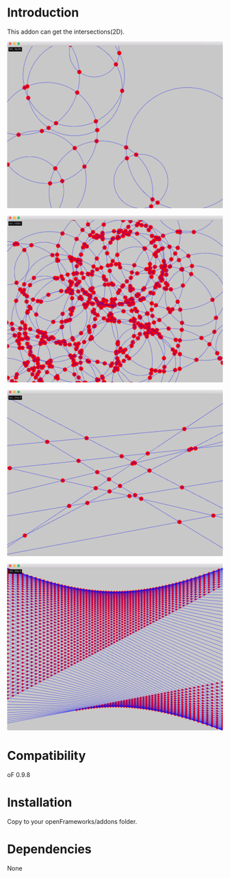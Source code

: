# Introduction
This addon can get the intersections(2D).

![](README_img/window_example_circle.png)

![](README_img/window_example_circle_fast.png)

![](README_img/window_example_line.png)

![](README_img/window_example_line_fast.png)

# Compatibility
oF 0.9.8

# Installation

Copy to your openFrameworks/addons folder.

# Dependencies
None
